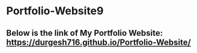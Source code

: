 # Portfolio-Website9

## Below is the link of My Portfolio Website: https://durgesh716.github.io/Portfolio-Website/


